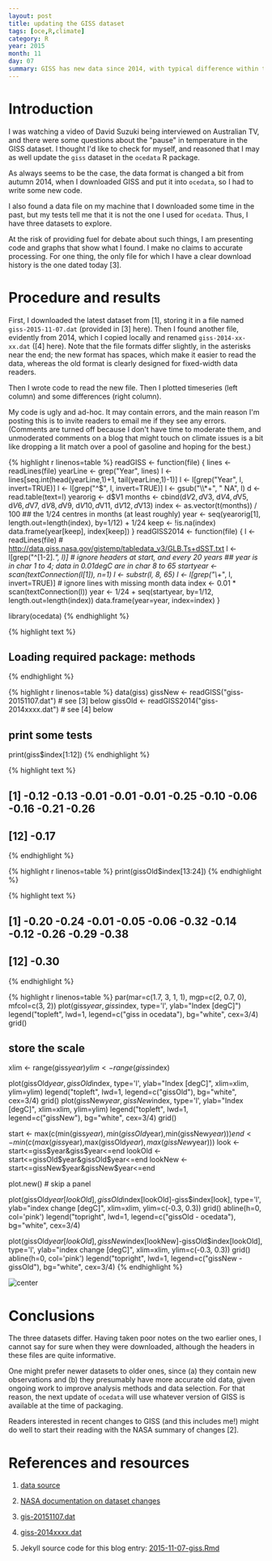 ```yaml
---
layout: post
title: updating the GISS dataset
tags: [oce,R,climate]
category: R
year: 2015
month: 11
day: 07
summary: GISS has new data since 2014, with typical difference within the overlapping time window being of order 0.1deg.
---
```


# Introduction

I was watching a video of David Suzuki being interviewed on Australian TV, and
there were some questions about the "pause" in temperature in the GISS dataset.
I thought I'd like to check for myself, and reasoned that I may as well update
the ``giss`` dataset in the ``ocedata`` R package.

As always seems to be the case, the data format is changed a bit from autumn
2014, when I downloaded GISS and put it into ``ocedata``, so I had to write
some new code.

I also found a data file on my machine that I downloaded some time in the past,
but my tests tell me that it is not the one I used for ``ocedata``.  Thus, I
have three datasets to explore.

At the risk of providing fuel for debate about such things, I am presenting
code and graphs that show what I found. I make no claims to accurate
processing. For one thing, the only file for which I have a clear download
history is the one dated today [3].

# Procedure and results

First, I downloaded the latest dataset from [1], storing it in a file named
``giss-2015-11-07.dat`` (provided in [3] here).  Then I found another file,
evidently from 2014, which I copied locally and renamed ``giss-2014-xx-xx.dat``
([4] here). Note that the file formats differ slightly, in the asterisks near
the end; the new format has spaces, which make it easier to read the data,
whereas the old format is clearly designed for fixed-width data readers.

Then I wrote code to read the new file. Then I plotted timeseries (left column)
and some differences (right column).

My code is ugly and ad-hoc. It may contain errors, and the main reason I'm
posting this is to invite readers to email me if they see any errors.
(Comments are turned off because I don't have time to moderate them, and
unmoderated comments on a blog that might touch on climate issues is a bit like
dropping a lit match over a pool of gasoline and hoping for the best.)


{% highlight r linenos=table %}
readGISS <- function(file)
{
    lines <- readLines(file)
    yearLine <- grep("Year", lines)
    l <- lines[seq.int(head(yearLine,1)+1, tail(yearLine,1)-1)]
    l <- l[grep("Year", l, invert=TRUE)]
    l <- l[grep("^$", l, invert=TRUE)]
    l <- gsub("\\*+", "  NA", l)
    d <- read.table(text=l)
    yearorig <- d$V1
    months <- cbind(d$V2, d$V3, d$V4, d$V5, 
                    d$V6, d$V7, d$V8, d$V9, 
                    d$V10, d$V11, d$V12, d$V13) 
    index <- as.vector(t(months)) / 100
    ## the 1/24 centres in months (at least roughly)
    year <- seq(yearorig[1], length.out=length(index), by=1/12) + 1/24
    keep <- !is.na(index)
    data.frame(year[keep], index[keep])
}
readGISS2014 <- function(file)
{
    l <- readLines(file) # http://data.giss.nasa.gov/gistemp/tabledata_v3/GLB.Ts+dSST.txt
    l <- l[grep("^[1-2].*", l)]            # ignore headers at start, and every 20 years
    ## year is in char 1 to 4; data in 0.01degC are in char 8 to 65
    startyear <- scan(textConnection(l[1]), n=1)
    l <- substr(l, 8, 65)
    l <- l[grep("\\*+", l, invert=TRUE)]    # ignore lines with missing month data
    index <- 0.01 * scan(textConnection(l))
    year <- 1/24 + seq(startyear, by=1/12, length.out=length(index))
    data.frame(year=year, index=index)
}

library(ocedata)
{% endhighlight %}



{% highlight text %}
## Loading required package: methods
{% endhighlight %}



{% highlight r linenos=table %}
data(giss)
gissNew <- readGISS("giss-20151107.dat") # see [3] below
gissOld <- readGISS2014("giss-2014xxxx.dat") # see [4] below
## print some tests
print(giss$index[1:12])
{% endhighlight %}



{% highlight text %}
##  [1] -0.12 -0.13 -0.01 -0.01 -0.01 -0.25 -0.10 -0.06 -0.16 -0.21 -0.26
## [12] -0.17
{% endhighlight %}



{% highlight r linenos=table %}
print(gissOld$index[13:24])
{% endhighlight %}



{% highlight text %}
##  [1] -0.20 -0.24 -0.01 -0.05 -0.06 -0.32 -0.14 -0.12 -0.26 -0.29 -0.38
## [12] -0.30
{% endhighlight %}



{% highlight r linenos=table %}
par(mar=c(1.7, 3, 1, 1), mgp=c(2, 0.7, 0), mfcol=c(3, 2))
plot(giss$year, giss$index, type='l', ylab="Index [degC]")
legend("topleft", lwd=1, legend=c("giss in ocedata"), bg="white", cex=3/4)
grid()
## store the scale
xlim <- range(giss$year)
ylim <- range(giss$index)

plot(gissOld$year, gissOld$index, type='l', ylab="Index [degC]", xlim=xlim, ylim=ylim)
legend("topleft", lwd=1, legend=c("gissOld"), bg="white", cex=3/4)
grid()
plot(gissNew$year, gissNew$index, type='l', ylab="Index [degC]", xlim=xlim, ylim=ylim)
legend("topleft", lwd=1, legend=c("gissNew"), bg="white", cex=3/4)
grid()

start <- max(c(min(giss$year),min(gissOld$year),min(gissNew$year)))
end <- min(c(max(giss$year),max(gissOld$year),max(gissNew$year)))
look <- start<=giss$year&giss$year<=end
lookOld <- start<=gissOld$year&gissOld$year<=end
lookNew <- start<=gissNew$year&gissNew$year<=end

plot.new() # skip a panel

plot(gissOld$year[lookOld], gissOld$index[lookOld]-giss$index[look],
     type='l', ylab="index change [degC]", xlim=xlim, ylim=c(-0.3, 0.3))
grid()
abline(h=0, col='pink')
legend("topright", lwd=1, legend=c("gissOld - ocedata"), bg="white", cex=3/4)

plot(gissOld$year[lookOld], gissNew$index[lookNew]-gissOld$index[lookOld],
     type='l', ylab="index change [degC]", xlim=xlim, ylim=c(-0.3, 0.3))
grid()
abline(h=0, col='pink')
legend("topright", lwd=1, legend=c("gissNew - gissOld"), bg="white", cex=3/4)
{% endhighlight %}

![center](http://dankelley.github.io/figs/2015-11-07-giss/unnamed-chunk-1-1.png) 


# Conclusions

The three datasets differ. Having taken poor notes on the two earlier ones, I
cannot say for sure when they were downloaded, although the headers in these
files are quite informative.

One might prefer newer datasets to older ones, since (a) they contain new
observations and (b) they presumably have more accurate old data, given ongoing
work to improve analysis methods and data selection.  For that reason, the next
update of ``ocedata`` will use whatever version of GISS is available at the
time of packaging.

Readers interested in recent changes to GISS (and this includes me!) might do
well to start their reading with the NASA summary of changes [2].

# References and resources

1. [data source](http://data.giss.nasa.gov/gistemp/tabledata_v3/GLB.Ts+dSST.txt)

2. [NASA documentation on dataset changes](http://data.giss.nasa.gov/gistemp)

3. [gis-20151107.dat](https://raw.github.com/dankelley/dankelley.github.io/master/assets/giss-20151107.dat)

4. [giss-2014xxxx.dat](https://raw.github.com/dankelley/dankelley.github.io/master/assets/giss-2014xxxx.dat)

5. Jekyll source code for this blog entry: [2015-11-07-giss.Rmd](https://raw.github.com/dankelley/dankelley.github.io/master/assets/2015-11-07-giss.Rmd)



